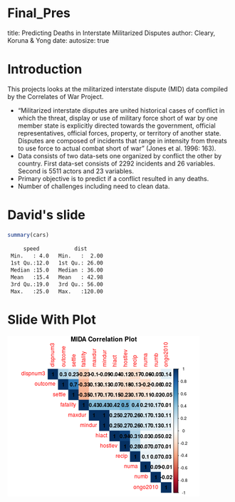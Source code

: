 Final_Pres
========================================================
title: Predicting Deaths in Interstate Militarized Disputes
author: Cleary, Koruna & Yong
date: 
autosize: true

Introduction
========================================================

This projects looks at the militarized interstate dispute (MID) data compiled by the Correlates of War Project. 

- “Militarized interstate disputes are united historical cases of conflict in which the threat, display or use of military force short of war by one member state is explicitly directed towards the government, official representatives, official forces, property, or territory of another state. Disputes are composed of incidents that range in intensity from threats to use force to actual combat short of war” (Jones et al. 1996: 163).
- Data consists of two data-sets one organized by conflict the other by country. First data-set consists of 2292 incidents and 26 variables. Second is 5511 actors and 23 variables.
- Primary objective is to predict if a conflict resulted in any deaths.
- Number of challenges including need to clean data.

David's slide
========================================================


```r
summary(cars)
```

```
     speed           dist       
 Min.   : 4.0   Min.   :  2.00  
 1st Qu.:12.0   1st Qu.: 26.00  
 Median :15.0   Median : 36.00  
 Mean   :15.4   Mean   : 42.98  
 3rd Qu.:19.0   3rd Qu.: 56.00  
 Max.   :25.0   Max.   :120.00  
```

Slide With Plot
========================================================

![plot of chunk unnamed-chunk-2](Final_Pres-figure/unnamed-chunk-2-1.png)
